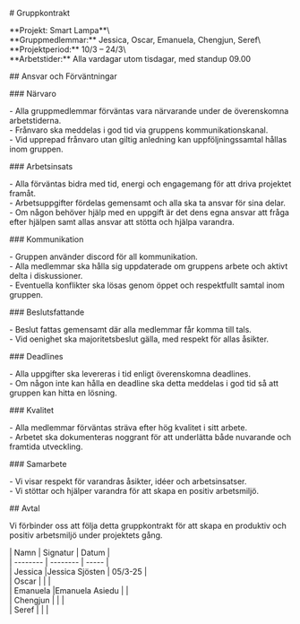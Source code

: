 \# Gruppkontrakt

\*\*Projekt: Smart Lampa\*\*\\  
\*\*Gruppmedlemmar:\*\* Jessica, Oscar, Emanuela, Chengjun, Seref\\  
\*\*Projektperiod:\*\* 10/3 – 24/3\\  
\*\*Arbetstider:\*\* Alla vardagar utom tisdagar, med standup 09.00

\#\# Ansvar och Förväntningar

\#\#\# Närvaro

\- Alla gruppmedlemmar förväntas vara närvarande under de överenskomna arbetstiderna.  
\- Frånvaro ska meddelas i god tid via gruppens kommunikationskanal.  
\- Vid upprepad frånvaro utan giltig anledning kan uppföljningssamtal hållas inom gruppen.

\#\#\# Arbetsinsats

\- Alla förväntas bidra med tid, energi och engagemang för att driva projektet framåt.  
\- Arbetsuppgifter fördelas gemensamt och alla ska ta ansvar för sina delar.  
\- Om någon behöver hjälp med en uppgift är det dens egna ansvar att fråga efter hjälpen samt allas ansvar att stötta och hjälpa varandra.

\#\#\# Kommunikation

\- Gruppen använder discord för all kommunikation.  
\- Alla medlemmar ska hålla sig uppdaterade om gruppens arbete och aktivt delta i diskussioner.  
\- Eventuella konflikter ska lösas genom öppet och respektfullt samtal inom gruppen.

\#\#\# Beslutsfattande

\- Beslut fattas gemensamt där alla medlemmar får komma till tals.  
\- Vid oenighet ska majoritetsbeslut gälla, med respekt för allas åsikter.

\#\#\# Deadlines

\- Alla uppgifter ska levereras i tid enligt överenskomna deadlines.  
\- Om någon inte kan hålla en deadline ska detta meddelas i god tid så att gruppen kan hitta en lösning.

\#\#\# Kvalitet

\- Alla medlemmar förväntas sträva efter hög kvalitet i sitt arbete.  
\- Arbetet ska dokumenteras noggrant för att underlätta både nuvarande och framtida utveckling.

\#\#\# Samarbete

\- Vi visar respekt för varandras åsikter, idéer och arbetsinsatser.  
\- Vi stöttar och hjälper varandra för att skapa en positiv arbetsmiljö.

\#\# Avtal

Vi förbinder oss att följa detta gruppkontrakt för att skapa en produktiv och positiv arbetsmiljö under projektets gång.

| Namn     | Signatur | Datum |  
| \-------- | \-------- | \----- |  
| Jessica  |Jessica Sjösten | 05/3-25 |  
| Oscar    |          |       |  
| Emanuela |Emanuela Asiedu          |       |  
| Chengjun |          |       |  
| Seref    |          |       |

